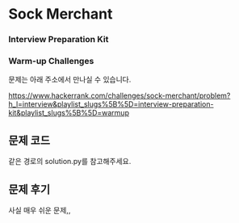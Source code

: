 # Sock Merchant

### Interview Preparation Kit

### Warm-up Challenges



문제는 아래 주소에서 만나실 수 있습니다.

<https://www.hackerrank.com/challenges/sock-merchant/problem?h_l=interview&playlist_slugs%5B%5D=interview-preparation-kit&playlist_slugs%5B%5D=warmup>



## 문제 코드

같은 경로의 solution.py를 참고해주세요.



## 문제 후기

사실 매우 쉬운 문제,,